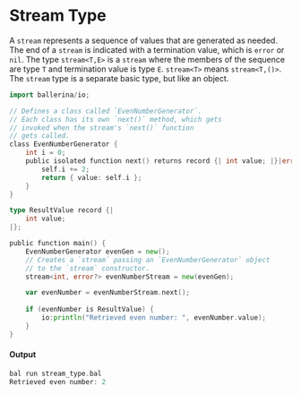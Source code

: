 # Stream Type

 A `stream` represents a sequence of values that are generated as needed. The end of a `stream` is indicated with a
 termination value, which is `error` or `nil`. The type `stream<T,E>` is a `stream` where the members of the
 sequence are type `T` and termination value is type `E`. `stream<T>` means `stream<T,()>`. The `stream` type
 is a separate basic type, but like an object.

```go
import ballerina/io;

// Defines a class called `EvenNumberGenerator`.
// Each class has its own `next()` method, which gets 
// invoked when the stream's `next()` function
// gets called.
class EvenNumberGenerator {
    int i = 0;
    public isolated function next() returns record {| int value; |}|error? {
        self.i += 2;
        return { value: self.i };
    }
}

type ResultValue record {|
    int value;
|};

public function main() {
    EvenNumberGenerator evenGen = new();
    // Creates a `stream` passing an `EvenNumberGenerator` object
    // to the `stream` constructor.
    stream<int, error?> evenNumberStream = new(evenGen);

    var evenNumber = evenNumberStream.next();
    
    if (evenNumber is ResultValue) {
        io:println("Retrieved even number: ", evenNumber.value);
    }
}
```

#### Output

```go
bal run stream_type.bal
Retrieved even number: 2
```